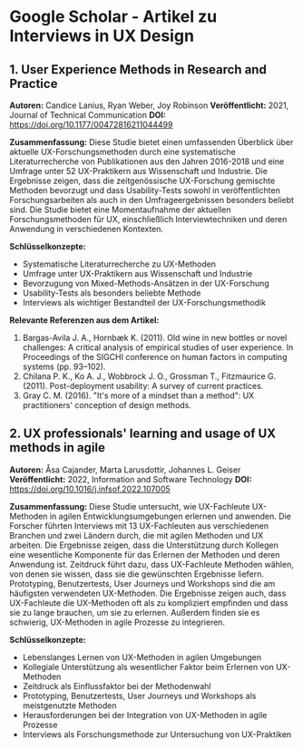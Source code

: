 # Google Scholar - Artikel zu Interviews in UX Design

## 1. User Experience Methods in Research and Practice
**Autoren:** Candice Lanius, Ryan Weber, Joy Robinson
**Veröffentlicht:** 2021, Journal of Technical Communication
**DOI:** https://doi.org/10.1177/00472816211044499

**Zusammenfassung:**
Diese Studie bietet einen umfassenden Überblick über aktuelle UX-Forschungsmethoden durch eine systematische Literaturrecherche von Publikationen aus den Jahren 2016-2018 und eine Umfrage unter 52 UX-Praktikern aus Wissenschaft und Industrie. Die Ergebnisse zeigen, dass die zeitgenössische UX-Forschung gemischte Methoden bevorzugt und dass Usability-Tests sowohl in veröffentlichten Forschungsarbeiten als auch in den Umfrageergebnissen besonders beliebt sind. Die Studie bietet eine Momentaufnahme der aktuellen Forschungsmethoden für UX, einschließlich Interviewtechniken und deren Anwendung in verschiedenen Kontexten.

**Schlüsselkonzepte:**
- Systematische Literaturrecherche zu UX-Methoden
- Umfrage unter UX-Praktikern aus Wissenschaft und Industrie
- Bevorzugung von Mixed-Methods-Ansätzen in der UX-Forschung
- Usability-Tests als besonders beliebte Methode
- Interviews als wichtiger Bestandteil der UX-Forschungsmethodik

**Relevante Referenzen aus dem Artikel:**
1. Bargas-Avila J. A., Hornbæk K. (2011). Old wine in new bottles or novel challenges: A critical analysis of empirical studies of user experience. In Proceedings of the SIGCHI conference on human factors in computing systems (pp. 93–102).
2. Chilana P. K., Ko A. J., Wobbrock J. O., Grossman T., Fitzmaurice G. (2011). Post-deployment usability: A survey of current practices.
3. Gray C. M. (2016). "It's more of a mindset than a method": UX practitioners' conception of design methods.

## 2. UX professionals' learning and usage of UX methods in agile
**Autoren:** Åsa Cajander, Marta Larusdottir, Johannes L. Geiser
**Veröffentlicht:** 2022, Information and Software Technology
**DOI:** https://doi.org/10.1016/j.infsof.2022.107005

**Zusammenfassung:**
Diese Studie untersucht, wie UX-Fachleute UX-Methoden in agilen Entwicklungsumgebungen erlernen und anwenden. Die Forscher führten Interviews mit 13 UX-Fachleuten aus verschiedenen Branchen und zwei Ländern durch, die mit agilen Methoden und UX arbeiten. Die Ergebnisse zeigen, dass die Unterstützung durch Kollegen eine wesentliche Komponente für das Erlernen der Methoden und deren Anwendung ist. Zeitdruck führt dazu, dass UX-Fachleute Methoden wählen, von denen sie wissen, dass sie die gewünschten Ergebnisse liefern. Prototyping, Benutzertests, User Journeys und Workshops sind die am häufigsten verwendeten UX-Methoden. Die Ergebnisse zeigen auch, dass UX-Fachleute die UX-Methoden oft als zu kompliziert empfinden und dass sie zu lange brauchen, um sie zu erlernen. Außerdem finden sie es schwierig, UX-Methoden in agile Prozesse zu integrieren.

**Schlüsselkonzepte:**
- Lebenslanges Lernen von UX-Methoden in agilen Umgebungen
- Kollegiale Unterstützung als wesentlicher Faktor beim Erlernen von UX-Methoden
- Zeitdruck als Einflussfaktor bei der Methodenwahl
- Prototyping, Benutzertests, User Journeys und Workshops als meistgenutzte Methoden
- Herausforderungen bei der Integration von UX-Methoden in agile Prozesse
- Interviews als Forschungsmethode zur Untersuchung von UX-Praktiken
